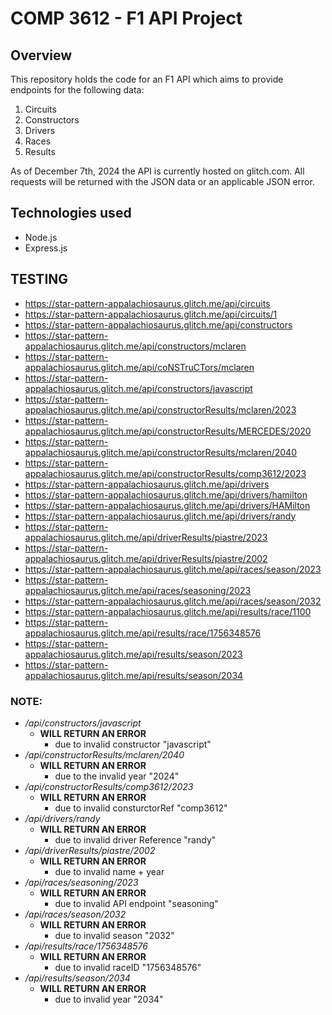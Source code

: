 # COMP 3612 - F1 API Project
## Overview
This repository holds the code for an F1 API which aims to provide endpoints for the following data:
1. Circuits
2. Constructors
3. Drivers
4. Races
5. Results

As of December 7th, 2024 the API is currently hosted on glitch.com. All requests will be returned with the JSON data or an applicable JSON error.

## Technologies used
- Node.js
- Express.js


## TESTING
- https://star-pattern-appalachiosaurus.glitch.me/api/circuits
- https://star-pattern-appalachiosaurus.glitch.me/api/circuits/1
- https://star-pattern-appalachiosaurus.glitch.me/api/constructors
- https://star-pattern-appalachiosaurus.glitch.me/api/constructors/mclaren
- https://star-pattern-appalachiosaurus.glitch.me/api/coNSTruCTors/mclaren
- https://star-pattern-appalachiosaurus.glitch.me/api/constructors/javascript
- https://star-pattern-appalachiosaurus.glitch.me/api/constructorResults/mclaren/2023
- https://star-pattern-appalachiosaurus.glitch.me/api/constructorResults/MERCEDES/2020
- https://star-pattern-appalachiosaurus.glitch.me/api/constructorResults/mclaren/2040
- https://star-pattern-appalachiosaurus.glitch.me/api/constructorResults/comp3612/2023
- https://star-pattern-appalachiosaurus.glitch.me/api/drivers
- https://star-pattern-appalachiosaurus.glitch.me/api/drivers/hamilton
- https://star-pattern-appalachiosaurus.glitch.me/api/drivers/HAMilton
- https://star-pattern-appalachiosaurus.glitch.me/api/drivers/randy
- https://star-pattern-appalachiosaurus.glitch.me/api/driverResults/piastre/2023
- https://star-pattern-appalachiosaurus.glitch.me/api/driverResults/piastre/2002
- https://star-pattern-appalachiosaurus.glitch.me/api/races/season/2023
- https://star-pattern-appalachiosaurus.glitch.me/api/races/seasoning/2023
- https://star-pattern-appalachiosaurus.glitch.me/api/races/season/2032
- https://star-pattern-appalachiosaurus.glitch.me/api/results/race/1100
- https://star-pattern-appalachiosaurus.glitch.me/api/results/race/1756348576
- https://star-pattern-appalachiosaurus.glitch.me/api/results/season/2023
- https://star-pattern-appalachiosaurus.glitch.me/api/results/season/2034

### NOTE:
- */api/constructors/javascript*
    - **WILL RETURN AN ERROR** 
        - due to invalid constructor "javascript"
- */api/constructorResults/mclaren/2040* 
    - **WILL RETURN AN ERROR** 
        - due to the invalid year "2024"
- */api/constructorResults/comp3612/2023* 
    - **WILL RETURN AN ERROR** 
        - due to invalid consturctorRef "comp3612"
- */api/drivers/randy* 
    - **WILL RETURN AN ERROR** 
        - due to invalid driver Reference "randy"
- */api/driverResults/piastre/2002* 
    - **WILL RETURN AN ERROR** 
        - due to invalid name + year
- */api/races/seasoning/2023* 
    - **WILL RETURN AN ERROR** 
        - due to invalid API endpoint "seasoning"
- */api/races/season/2032* 
    - **WILL RETURN AN ERROR** 
        - due to invalid season "2032"
- */api/results/race/1756348576* 
    - **WILL RETURN AN ERROR** 
        - due to invalid raceID "1756348576"
- */api/results/season/2034* 
    - **WILL RETURN AN ERROR** 
        - due to invalid year "2034"
